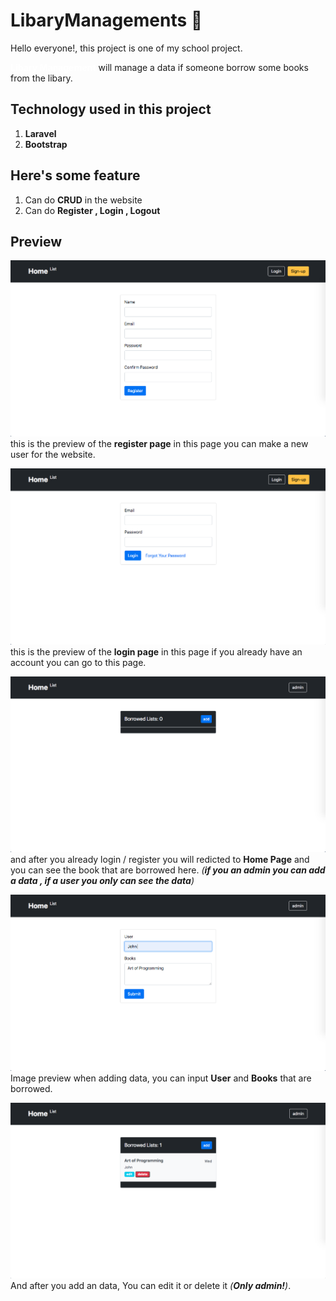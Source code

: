 # LibaryManagements 🔖
Hello everyone!, this project is one of my school project.
<p><b style="color:white;">Libary Management</b> will manage a data if someone borrow some books from the libary.</p>

## Technology used in this project

1. **Laravel**
2. **Bootstrap**

## Here's some feature

1. Can do **CRUD** in the website
2. Can do **Register , Login , Logout**

## Preview
![Register Page](/assets/image/Register.png)
this is the preview of the **register page** in this page you can make a new user for the website.

![Login Page](/assets/image/Login.png)
this is the preview of the **login page** in this page if you already have an account you can go to this page.

![Home Page](/assets/image/Home.png)
and after you already login / register you will redicted to **Home Page** and you can see the book that are borrowed here. *(**if you an admin you can add a data , if a user you only can see the data**)*

![adding data](/assets/image/add_data.png)
Image preview when adding data, you can input **User** and **Books** that are borrowed.

![edit and delete](/assets/image/edit-delete.png)
And after you add an data, You can edit it or delete it *(**Only admin!**)*.


